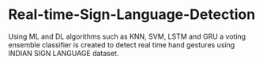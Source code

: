 # Real-time-Sign-Language-Detection
Using ML and DL algorithms such as KNN, SVM, LSTM and GRU a voting ensemble classifier is created to detect real time hand gestures using INDIAN SIGN LANGUAGE dataset.
